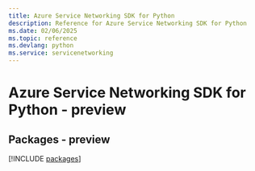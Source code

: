 ```yaml
---
title: Azure Service Networking SDK for Python
description: Reference for Azure Service Networking SDK for Python
ms.date: 02/06/2025
ms.topic: reference
ms.devlang: python
ms.service: servicenetworking
---
```

# Azure Service Networking SDK for Python - preview
## Packages - preview
[!INCLUDE [packages](service-networking-index.md)]